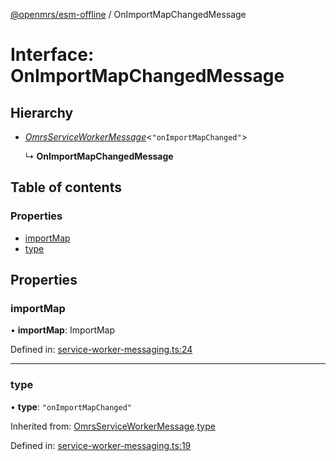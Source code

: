 [@openmrs/esm-offline](../API.md) / OnImportMapChangedMessage

# Interface: OnImportMapChangedMessage

## Hierarchy

* [*OmrsServiceWorkerMessage*](omrsserviceworkermessage.md)<``"onImportMapChanged"``\>

  ↳ **OnImportMapChangedMessage**

## Table of contents

### Properties

- [importMap](onimportmapchangedmessage.md#importmap)
- [type](onimportmapchangedmessage.md#type)

## Properties

### importMap

• **importMap**: ImportMap

Defined in: [service-worker-messaging.ts:24](https://github.com/openmrs/openmrs-esm-core/blob/master/packages/esm-offline/src/service-worker-messaging.ts#L24)

___

### type

• **type**: ``"onImportMapChanged"``

Inherited from: [OmrsServiceWorkerMessage](omrsserviceworkermessage.md).[type](omrsserviceworkermessage.md#type)

Defined in: [service-worker-messaging.ts:19](https://github.com/openmrs/openmrs-esm-core/blob/master/packages/esm-offline/src/service-worker-messaging.ts#L19)
